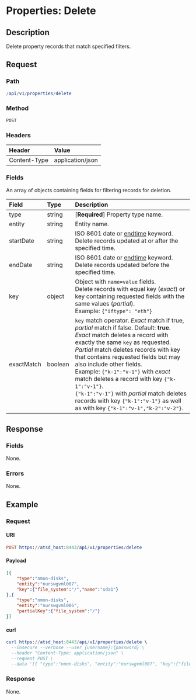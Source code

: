 # Properties: Delete

## Description

Delete property records that match specified filters.

## Request

### Path

```elm
/api/v1/properties/delete
```

### Method

```
POST 
```

### Headers

|**Header**|**Value**|
|:---|:---|
| Content-Type | application/json |

### Fields

An array of objects containing fields for filtering records for deletion.

| **Field**  | **Type** | **Description**  |
|:---|:---|:---|
| type | string | [**Required**] Property type name. |
| entity | string | Entity name. |
| startDate | string | ISO 8601 date or [endtime](/end-time-syntax.md) keyword.<br>Delete records updated at or after the specified time. |
| endDate | string | ISO 8601 date or [endtime](/end-time-syntax.md) keyword.<br>Delete records updated before the specified time. |
| key | object | Object with `name=value` fields. <br>Delete records with equal key (_exact_) or key containing requested fields with the same values (_partial_).<br>Example: `{"iftype": "eth"}` |
| exactMatch | boolean | `key` match operator. _Exact_ match if true, _partial_ match if false. Default: **true**.<br>_Exact_ match deletes a record with exactly the same `key` as requested.<br>_Partial_ match deletes records with key that contains requested fields but may also include other fields.<br>Example: `{"k-1":"v-1"}` with _exact_ match deletes a record with key `{"k-1":"v-1"}`.<br>`{"k-1":"v-1"}` with _partial_ match deletes records with key `{"k-1":"v-1"}` as well as with key `{"k-1":"v-1","k-2":"v-2"}`.|

## Response

### Fields

None.

### Errors

None.

## Example

### Request

#### URI

```elm
POST https://atsd_host:8443/api/v1/properties/delete
```

#### Payload

```json
[{
    "type":"nmon-disks",
    "entity":"nurswgvml007",
    "key":{"file_system":"/","name":"sda1"}
},{
    "type":"nmon-disks",
    "entity":"nurswgvml006",
    "partialKey":{"file_system":"/"}
}]
``` 

#### curl

``` elm
curl https://atsd_host:8443/api/v1/properties/delete \
  --insecure --verbose --user {username}:{password} \
  --header "Content-Type: application/json" \
  --request POST \
  --data '[{ "type":"nmon-disks", "entity":"nurswgvml007", "key":{"file_system":"/","name":"sda1"} }]'
```

### Response

None.
